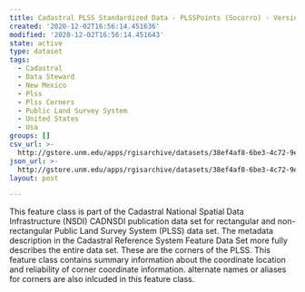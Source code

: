 ```yaml
---
title: Cadastral PLSS Standardized Data - PLSSPoints (Socorro) - Version 1.1
created: '2020-12-02T16:56:14.451636'
modified: '2020-12-02T16:56:14.451643'
state: active
type: dataset
tags:
  - Cadastral
  - Data Steward
  - New Mexico
  - Plss
  - Plss Corners
  - Public Land Survey System
  - United States
  - Usa
groups: []
csv_url: >-
  http://gstore.unm.edu/apps/rgisarchive/datasets/38ef4af8-6be3-4c72-9eae-fa471a884a22/PLSSPoints_SOCORRO.derived.csv
json_url: >-
  http://gstore.unm.edu/apps/rgisarchive/datasets/38ef4af8-6be3-4c72-9eae-fa471a884a22/PLSSPoints_SOCORRO.derived.json
layout: post

---
```

 This feature class is part of the Cadastral National Spatial Data
                Infrastructure (NSDI) CADNSDI publication data set for rectangular and
                non-rectangular Public Land Survey System (PLSS) data set. The metadata description
                in the Cadastral Reference System Feature Data Set more fully describes the entire
                data set. These are the corners of the PLSS. This feature class contains summary
                information about the coordinate location and reliability of corner coordinate
                information. alternate names or aliases for corners are also inlcuded in this
                feature class. 
